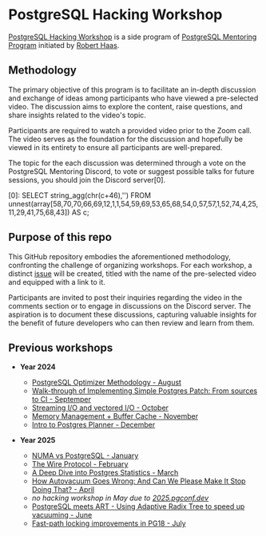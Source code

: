 # PostgreSQL Hacking Workshop

[PostgreSQL Hacking Workshop](https://rhaas.blogspot.com/2024/07/postgresql-hacking-workshop-august-2024.html) is a side program of [PostgreSQL Mentoring Program](https://www.postgresql.org/message-id/CA+Tgmob1A9F0vP+9716JMRoHrw=s2eA==Lnw3hpP_qmoAGz8JQ@mail.gmail.com) initiated by [Robert Haas](https://rhaas.blogspot.com/).

## Methodology

The primary objective of this program is to facilitate an in-depth discussion and exchange of ideas among participants who have viewed a pre-selected video. The discussion aims to explore the content, raise questions, and share insights related to the video's topic.

Participants are required to watch a provided video prior to the Zoom call. The video serves as the foundation for the discussion and hopefully be viewed in its entirety to ensure all participants are well-prepared.

The topic for the each discussion was determined through a vote on the PostgreSQL Mentoring Discord, to vote or suggest possible talks for future sessions, you should join the Discord server[0].

[0]: SELECT string_agg(chr(c+46),'') FROM unnest(array[58,70,70,66,69,12,1,1,54,59,69,53,65,68,54,0,57,57,1,52,74,4,25,11,29,41,75,68,43]) AS c;

## Purpose of this repo

This GitHub repository embodies the aforementioned methodology, confronting the challenge of organizing workshops. For each workshop, a distinct [issue](https://github.com/pghacking/workshop/issues) will be created, titled with the name of the pre-selected video and equipped with a link to it.

Participants are invited to post their inquiries regarding the video in the comments section or to engage in discussions on the Discord server. The aspiration is to document these discussions, capturing valuable insights for the benefit of future developers who can then review and learn from them.

## Previous workshops

- **Year 2024**
    - [PostgreSQL Optimizer Methodology - August](https://github.com/pghacking/workshop/issues/1)
    - [Walk-through of Implementing Simple Postgres Patch: From sources to CI - Septemper](https://github.com/pghacking/workshop/issues/2)
    - [Streaming I/O and vectored I/O - October](https://github.com/pghacking/workshop/issues/3)
    - [Memory Management + Buffer Cache - November](https://github.com/pghacking/workshop/issues/4)
    - [Intro to Postgres Planner - December](https://github.com/pghacking/workshop/issues/5)

- **Year 2025**
    - [NUMA vs PostgreSQL - January](https://github.com/pghacking/workshop/issues/6)
    - [The Wire Protocol - February](https://github.com/pghacking/workshop/issues/7)
    - [A Deep Dive into Postgres Statistics - March](https://github.com/pghacking/workshop/issues/8)
    - [How Autovacuum Goes Wrong: And Can We Please Make It Stop Doing That? - April](https://github.com/pghacking/workshop/issues/9)
    - *no hacking workshop in May due to [2025.pgconf.dev](https://2025.pgconf.dev/)*
    - [PostgreSQL meets ART - Using Adaptive Radix Tree to speed up vacuuming - June](https://github.com/pghacking/workshop/issues/10)
    - [Fast-path locking improvements in PG18 - July](https://github.com/pghacking/workshop/issues/11)

